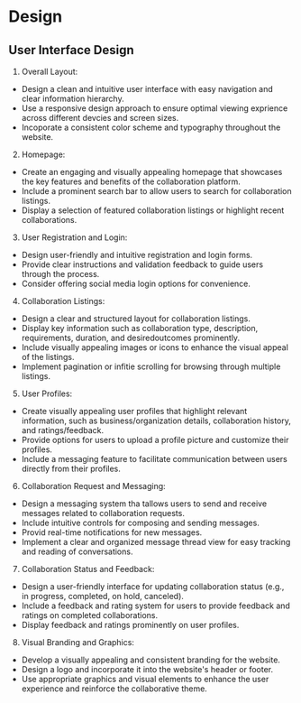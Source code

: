 <h1>Design</h1>

<h2>User Interface Design</h2>

1. Overall Layout:
+ Design a clean and intuitive user interface with easy navigation and clear information hierarchy.
+ Use a responsive design approach to ensure optimal viewing exprience across different devcies and screen sizes.
+ Incoporate a consistent color scheme and typography throughout the website.

2. Homepage: 
+ Create an engaging and visually appealing homepage that showcases the key features and benefits of the collaboration platform.
+ Include a prominent search bar to allow users to search for collaboration listings.
+ Display a selection of featured collaboration listings or highlight recent collaborations.

3. User Registration and Login:
+ Design user-friendly and intuitive registration and login forms.
+ Provide clear instructions and validation feedback to guide users through the process.
+ Consider offering social media login options for convenience.

4. Collaboration Listings: 
+ Design a clear and structured layout for collaboration listings.
+ Display key information such as collaboration type, description, requirements, duration, and desiredoutcomes prominently.
+ Include visually appealing images or icons to enhance the visual appeal of the listings.
+ Implement pagination or infitie scrolling for browsing through multiple listings.

5. User Profiles: 
+ Create visually appealing user profiles that highlight relevant information, such as business/organization details, collaboration history, and ratings/feedback.
+ Provide options for users to upload a profile picture and customize their profiles. 
+ Include a messaging feature to facilitate communication between users directly from their profiles.

6. Collaboration Request and Messaging:
+ Design a messaging system tha tallows users to send and receive messages related to collaboration requests.
+ Include intuitive controls for composing and sending messages.
+ Provid real-time notifications for new messages.
+ Implement a clear and organized message thread view for easy tracking and reading of conversations.

7. Collaboration Status and Feedback:
+ Design a user-friendly interface for updating collaboration status (e.g., in progress, completed, on hold, canceled).
+ Include a feedback and rating system for users to provide feedback and ratings on completed collaborations.
+ Display feedback and ratings prominently on user profiles.

8. Visual Branding and Graphics:
+ Develop a visually appealing and consistent branding for the website.
+ Design a logo and incorporate it into the website's header or footer.
+ Use appropriate graphics and visual elements to enhance the user experience and reinforce the collaborative theme.